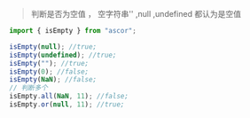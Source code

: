 > 判断是否为空值 ， 空字符串'' ,null ,undefined 都认为是空值

```javascript
import { isEmpty } from "ascor";

isEmpty(null); //true;
isEmpty(undefined); //true;
isEmpty(""); //true;
isEmpty(0); //false;
isEmpty(NaN); //false;
// 判断多个
isEmpty.all(NaN, 11); //false;
isEmpty.or(null, 11); //true;
```